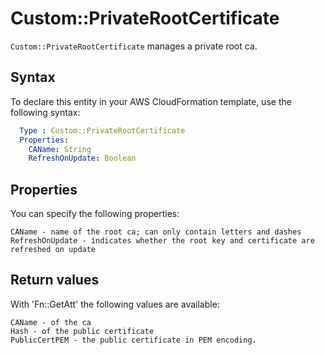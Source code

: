 # Custom::PrivateRootCertificate
`Custom::PrivateRootCertificate` manages a private root ca.

## Syntax
To declare this entity in your AWS CloudFormation template, use the following syntax:

```yaml
  Type : Custom::PrivateRootCertificate
  Properties: 
    CAName: String
    RefreshOnUpdate: Boolean
```

## Properties
You can specify the following properties:

    CAName - name of the root ca; can only contain letters and dashes
    RefreshOnUpdate - indicates whether the root key and certificate are refreshed on update

## Return values
With 'Fn::GetAtt' the following values are available:

    CAName - of the ca
    Hash - of the public certificate
    PublicCertPEM - the public certificate in PEM encoding.
